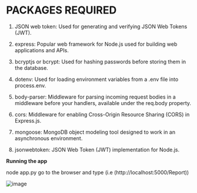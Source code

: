 # PACKAGES REQUIRED

1. JSON web token: Used for generating and verifying JSON Web Tokens (JWT).

2. express: Popular web framework for Node.js used for building web applications and APIs.

3. bcryptjs or bcrypt: Used for hashing passwords before storing them in the database.

4. dotenv: Used for loading environment variables from a .env file into process.env.

5. body-parser: Middleware for parsing incoming request bodies in a middleware before your handlers, available under the req.body property.

6. cors: Middleware for enabling Cross-Origin Resource Sharing (CORS) in Express.js.

7. mongoose: MongoDB object modeling tool designed to work in an asynchronous environment.

8. jsonwebtoken: JSON Web Token (JWT) implementation for Node.js.

**Running the app**

node app.py
go to the browser and type (i.e (http://localhost:5000/Report))

![image](https://github.com/PiyushChaukade/Meroku_project/assets/93372962/902891a7-b1f3-42eb-ae45-794e52adc405)

